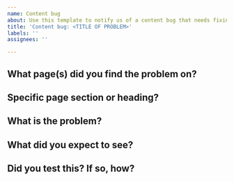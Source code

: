 ```yaml
---
name: Content bug
about: Use this template to notify us of a content bug that needs fixing
title: 'Content bug: <TITLE OF PROBLEM>'
labels: ''
assignees: ''

---
```


## What page(s) did you find the problem on?

<!-- include the URL or URLs where you found the problem. If it is a widespread
problem over many pages, just give us a couple of example URLs rather than the
whole lot  -->

## Specific page section or heading?

<!-- include the specific heading underneath which the problem can be found, if
relevant, to help us locate the problem more easily  -->

## What is the problem?

<!-- include a description of the problem — is some text misspelt, or
inaccurate? Does an example not work? Is the document missing some information?
Is something just weird?  -->

## What did you expect to see?

<!-- If you have an idea of what the solution to your problem is, please
provide details here. If you don't know, then that's OK   -->

## Did you test this? If so, how?

<!-- Please provide any steps you took to test the problem, if appropriate  -->
